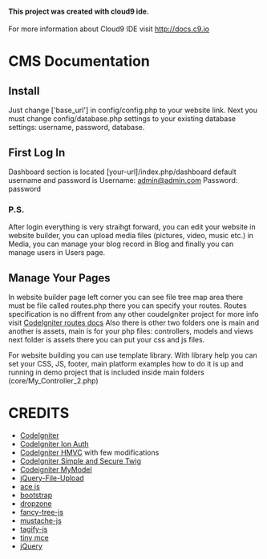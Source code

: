 #### This project was created with cloud9 ide.

For more information about Cloud9 IDE visit http://docs.c9.io

# CMS Documentation 

## Install 

Just change ['base_url'] in config/config.php to your website link. Next you must change config/database.php settings to your existing database settings: username, password, database.

## First Log In

Dashboard section is located [your-url]/index.php/dashboard default username and password is 
Username: admin@admin.com Password: password

### P.S.
After login everything is very straihgt forward, you can edit your website in website builder, you can upload media files (pictures, video, music etc.) in Media, you can manage your blog record in Blog and finally you can manage users in Users page. 

## Manage Your Pages 
In website builder page left corner you can see file tree map area there must be file called routes.php there you can specify your routes.
Routes specification is no diffrent from any other coudeIgniter project for more info visit [CodeIgniter routes docs](https://www.codeigniter.com/userguide3/general/routing.html) 
Also there is other two folders one is main and another is assets, main is for your php files: controllers, models and views next folder is assets there you can put your css and js files. 

For website building you can use template library. With library help you can set your CSS, JS, footer, main platform examples how to do it is up and running in demo project that is included inside main folders (core/My_Controller_2.php)

# CREDITS 

* [CodeIgniter](https://codeigniter.com/)
* [CodeIgniter Ion Auth](https://github.com/benedmunds/CodeIgniter-Ion-Auth)
* [CodeIgniter HMVC](https://bitbucket.org/wiredesignz/codeigniter-modular-extensions-hmvc) with few modifications
* [CodeIgniter Simple and Secure Twig](https://github.com/kenjis/codeigniter-ss-twig) 
* [Codeigniter MyModel](https://github.com/avenirer/CodeIgniter-MY_Model)
* [jQuery-File-Upload](https://github.com/blueimp/jQuery-File-Upload)
* [ace js](https://github.com/ajaxorg/ace)
* [bootstrap](https://getbootstrap.com/)
* [dropzone](http://www.dropzonejs.com/)
* [fancy-tree-js](https://github.com/mar10/fancytree)
* [mustache-js](https://github.com/janl/mustache.js/)
* [tagify-js](https://github.com/yairEO/tagify)
* [tiny mce](https://www.tinymce.com/)
* [jQuery](https://jquery.com/)
